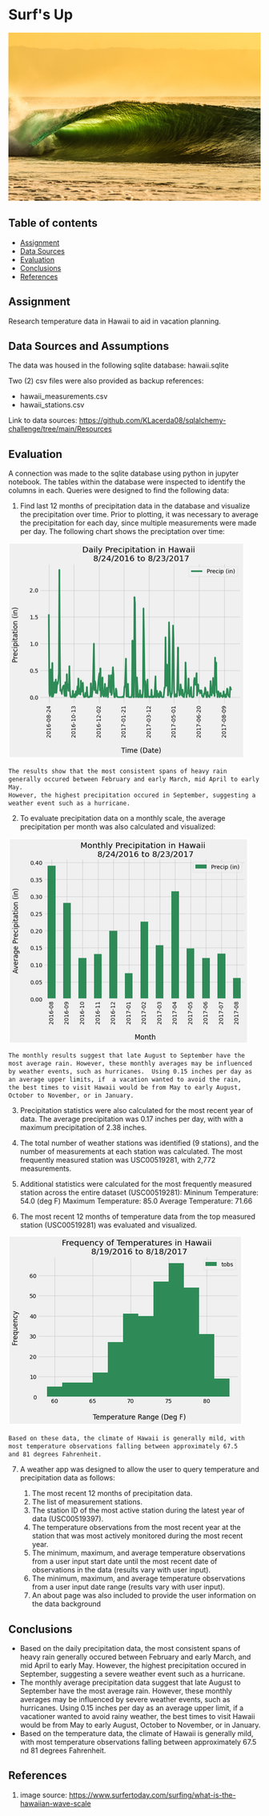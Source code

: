 # Surf's Up

![Title](Images/tubewave.jpg)

## Table of contents
* [Assignment](#assignment)
* [Data Sources](#data_sources)
* [Evaluation](#eval)
* [Conclusions](#conclusions)
* [References](#ref)

## Assignment
Research temperature data in Hawaii to aid in vacation planning.  

## Data Sources and Assumptions
The data was housed in the following sqlite database: hawaii.sqlite

Two (2) csv files were also provided as backup references: 
- hawaii_measurements.csv
- hawaii_stations.csv

Link to data sources: https://github.com/KLacerda08/sqlalchemy-challenge/tree/main/Resources 

## Evaluation
A connection was made to the sqlite database using python in jupyter notebook. The tables within the database were inspected to identify the 
columns in each. Queries were designed to find the following data:  

1. Find last 12 months of precipitation data in the database and visualize the precipitation over time. Prior to plotting, it was necessary to 
	average the precipitation for each day, since multiple measurements were made per day.  The following chart shows the preciptation 
	over time: 

![Title](Images/daily_precip_time.png)

	The results show that the most consistent spans of heavy rain generally occured between February and early March, mid April to early May. 
	However, the highest precipitation occured in September, suggesting a weather event such as a hurricane.    

2. To evaluate precipitation data on a monthly scale, the average precipitation per month was also calculated and visualized:  

![Title](Images/monthly_precip.png)

	The monthly results suggest that late August to September have the most average rain. However, these monthly averages may be influenced 
	by weather events, such as hurricanes.  Using 0.15 inches per day as an average upper limits, if  a vacation wanted to avoid the rain, 
	the best times to visit Hawaii would be from May to early August, October to November, or in January.  
 
3. Precipitation statistics were also calculated for the most recent year of data.  The average precipitation was 0.17 inches per day, with 
	with a maximum precipitation of 2.38 inches.   

4. The total number of weather stations was identified (9 stations), and the number of measurements at each station was calculated. The most
	frequently measured station was USC00519281, with 2,772 measurements. 

5. Additional statistics were calculated for the most frequently measured station across the entire dataset (USC00519281): 
		Mininum Temperature: 54.0 (deg F)
		Maximum Temperature: 85.0
		Average Temperature: 71.66

6. The most recent 12 months of temperature data from the top measured station (USC00519281) was evaluated and visualized.  

![Title](Images/hist_temps.png)

	Based on these data, the climate of Hawaii is generally mild, with most temperature observations falling between approximately 67.5 
	and 81 degrees Fahrenheit.  

7. A weather app was designed to allow the user to query temperature and precipitation data as follows:  

	1.  The most recent 12 months of precipitation data.  
	2.  The list of measurement stations.
	3.  The station ID of the most active station during the latest year of data (USC00519397).  
	4.  The temperature observations from the most recent year at the station that was most actively monitored during the most recent year. 
	5.  The minimum, maximum, and average temperature observations from a user input start date until the most recent date of observations
	    in the data (results vary with user input).  
	6.  The minimum, maximum, and average temperature observations from a user input date range (results vary with user input).   
	7.  An about page was also included to provide the user information on the data background 

## Conclusions

* Based on the daily precipitation data, the most consistent spans of heavy rain generally occured between February and early March, and mid 
	April to early May. However, the highest precipitation occured in September, suggesting a severe weather event such as a hurricane.
* The monthly average precipitation data suggest that late August to September have the most average rain. However, these monthly averages may 
	be influenced by severe weather events, such as hurricanes.  Using 0.15 inches per day as an average upper limit, if a vacationer 
	wanted to avoid rainy weather, the best times to visit Hawaii would be from May to early August, October to November, or in January.   
* Based on the temperature data, the climate of Hawaii is generally mild, with most temperature observations falling between approximately 
	67.5 nd 81 degrees Fahrenheit.  

## References
1. image source: https://www.surfertoday.com/surfing/what-is-the-hawaiian-wave-scale